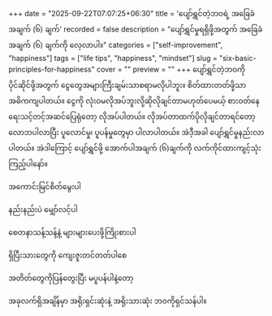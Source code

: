 +++
date = "2025-09-22T07:07:25+06:30"
title = 'ပျော်ရွှင်တဲ့ဘဝရဲ့ အခြေခံအချက် (၆) ချက်'
recorded = false
description = "ပျော်ရွှင်မှုရရှိဖို့အတွက် အခြေခံအချက် (၆) ချက်ကို လေ့လာပါ။"
categories = ["self-improvement", "happiness"]
tags = ["life tips", "happiness", "mindset"]
slug = "six-basic-principles-for-happiness"
cover = ""
preview = ""
+++
ပျော်ရွှင်တဲ့ဘဝကို ပိုင်ဆိုင်ဖို့အတွက် ငွေတွေအများကြီးချမ်းသာစရာမလိုပါဘူး။ စိတ်ထားတတ်ဖို့သာ အဓိကကျပါတယ်။ ငွေကို လုံးဝမလိုအပ်ဘူးလို့ဆိုလိုချင်တာမဟုတ်ပေမယ့် စားဝတ်နေရေးသင့်တင့်အဆင်ပြေရုံတော့ လိုအပ်ပါတယ်။ လိုအပ်တာထက်ပိုလိုချင်တာရင်တော့ လောဘပါလာပြီး ပူလောင်မှု၊ ပူပန်မှုတွေမှာ ပါလာပါတယ်။ အဲဒီ့အခါ ပျော်ရွှင်မှုနည်းလာပါတယ်။ အဲဒါကြောင့် ပျော်ရွှင်ဖို့ အောက်ပါအချက် (၆)ချက်ကို လက်ကိုင်ထားကျင့်သုံးကြည့်ပါနော်။

အကောင်းမြင်စိတ်မွေးပါ

နည်းနည်းပဲ မျှော်လင့်ပါ

စေတနာသန့်သန့်နဲ့ များများပေးဖို့ကြိုးစားပါ

ရှိပြီးသားတွေကို ကျေးဇူးတင်တတ်ပါစေ

အတိတ်တွေကိုပြန်တွေးပြီး မပူပန်ပါနဲ့တော့

အခုလက်ရှိအချိန်မှာ အရိုးရှင်းဆုံးနဲ့ အရိုးသားဆုံး ဘဝကိုရှင်သန်ပါ။